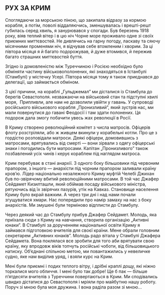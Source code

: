 ## РУХ ЗА КРИМ

Споглядаючи за морською піною, що закипала відразу за кормою корабля, а потім, поволі віддаляючись, зменшувалась і врешті-решт губилась серед хвиль, я занурювався у спогади.
Був березень 1918 року, віяв теплий вітер і в цю ніч Чорне море проживало одне зі своїх приємних миттєвостей.
Не дивлячись на гарну погоду, ласкаву та сяючу місячними променями ніч, я відчував себе втомленим і хворим.
За ці півтора місяця я й багато подорожував, й дуже втомився, й пережив багато страшних миттєвостей буття.

Згідно із домовленістю між Туреччиною і Росією необхідно було обміняти частину військовополонених, які знаходяться в Істанбулі (Стамбулі) у містечку Усері.
Півтора місяця тому я також приєднався до делегації, що займається обміном.

З цієї причини, на кораблі „Гульджемал” ми дісталися із Стамбула до берегів Севастополя.
незважаючи на військовий стан та підступні хвилі моря, 
Припливли, але нам не дозволили увійти у гавань.
У супроводі російського військового корабля „Пронизливий”, який зустрів нас, ми мали повернутися до гавані Феодосії і там здати полонених.
Ця подорож дала змогу побачити увесь жах революції в Росії.

В Криму створено революційний комітет з числа матросів.
Офіцерів флоту розстріляли, або ж живцем вкинули у корабельні котли.
Про це з гордістю розповідали матроси.
Деякі офіцери, домовившись з матросами, врятувались від смерті — вони зірвали з одягу офіцерські знаки і погодились бути матросами.
Капітан „Пронизливого” також позбавлений усіх чинів і керує кораблем під наглядом матроса.

Крим перебуває в стані анархії.
З одного боку більшовики під червоним прапором, з іншого — анархісти під чорним прапором заливали країну кров’ю.
Лідер національно незалежного Криму муфтій Челебі Джихан був по-звірячому вбитий революційними матросами.
В той час Джафер Сейдамет Кизилташли, який обіймав посаду військового міністра, рятуючись від їх звірячих пазурів, утік на Кавказ.
Становище населення Криму було вкрай важким.
А через три дні і над нами почали згущуватися хмари.
Нас попередили про намір замаху на нас з боку анархістів.
Ми змушені були терміново відплисти до Стамбулу.

Через деякий час до Стамбулу прибув Джафер Сейдамет.
Молодь, яка приїхала сюди з Криму на навчання, створила організацію „Активні юнаки”.
В Стамбулі за дорученням національної освіти Криму я займався підготовкою вчителів для своєї країни.
Мене обрали головним секретарем „Активних юнаків”. Молодь радо вітала у Стамбулі Джафера Сейдамета.
Вона поклялася все зробити для того аби врятувати свою країну, яку впродовж віків топчуть російські чоботи, від більшовицького натиску.
Об’єднані спільною метою, ми повантажились у невеличке судно, яке нам виділив уряд, і взяли курс на Крим.

Мені були приємні і подих теплого вітру, і дрібні краплі дощу, які ніжно торкалися мого обличчя.
І мені було так добре!
Ще б пак — більше п’ятдесяти вчителів з Туреччини повертаються в Крим.
Ми сподівались швидко дістатися до Севастополя і мріяли про майбутню нашу роботу.
Поруч зі мною була моя дружина.
І вона раділа разом зі мною...
